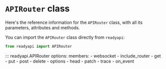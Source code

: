 # `APIRouter` class

Here's the reference information for the `APIRouter` class, with all its parameters,
attributes and methods.

You can import the `APIRouter` class directly from `readyapi`:

```python
from readyapi import APIRouter
```

::: readyapi.APIRouter
    options:
        members:
            - websocket
            - include_router
            - get
            - put
            - post
            - delete
            - options
            - head
            - patch
            - trace
            - on_event

